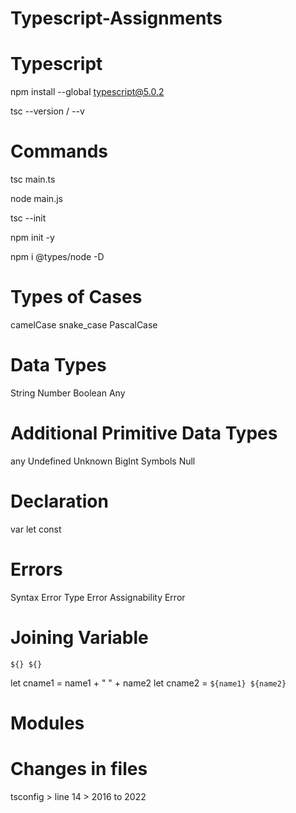# Typescript-Assignments

# Typescript
<!-- Install Typescript -->
npm install --global typescript@5.0.2 
<!-- Check ts version -->
tsc --version / --v

# Commands
<!-- Compile ts to js -->
tsc main.ts
<!-- Run Js file -->
node main.js
<!-- Create tsconfig.json file -->
tsc --init
<!-- Create package.json file -->
npm init -y
<!-- Create 2 Files => node-modules & package-lock.json -->
npm i @types/node -D


# Types of Cases

camelCase
snake_case
PascalCase

# Data Types

String 
Number
Boolean   <!-- True / False  -->
Any
<!-- Type Interference by default method hai jiski waja se typescript var ki type dekhti hai  -->
<!-- Strong typing mai var ki type assign krte hai for complex data -->


# Additional Primitive  Data Types

any       <!-- any value and can be change from 1 type to other (bad practice) -->
Undefined <!-- var declare ho lykn value assign na ho -->
Unknown   <!-- when type is not known & cannot bhi change to other type, alternative of any -->
BigInt    <!-- for big integers that have maximum value allow in number-->
Symbols
Null      <!-- No Value -->

# Declaration 

var   <!-- old method -->
let   <!-- can be change -->
const <!-- remain constant, cannot be change-->

# Errors

Syntax Error
Type Error
Assignability Error

# Joining Variable

<!-- Template Literals -->
`${} ${}` <!-- to join multiple variables -->

let cname1 = name1 + " " + name2
let cname2 = `${name1} ${name2}`

# Modules

# Changes in files

tsconfig > line 14 > 2016 to 2022

